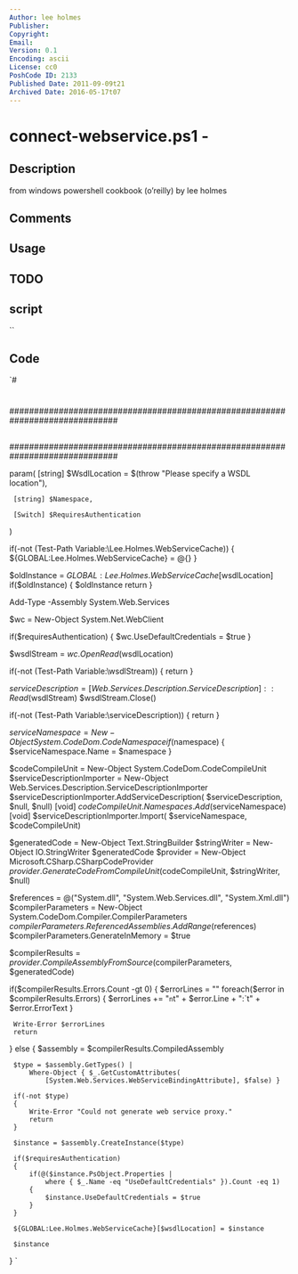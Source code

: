 ```yaml
---
Author: lee holmes
Publisher: 
Copyright: 
Email: 
Version: 0.1
Encoding: ascii
License: cc0
PoshCode ID: 2133
Published Date: 2011-09-09t21
Archived Date: 2016-05-17t07
---
```


# connect-webservice.ps1 - 

## Description

from windows powershell cookbook (o’reilly) by lee holmes

## Comments



## Usage



## TODO



## script

``

## Code

`#
 #
 ##############################################################################
 ##
 ##
 ##
 ##
 ##
 ##
 ##############################################################################
 
 param(
     [string] $WsdlLocation = $(throw "Please specify a WSDL location"),
 
     [string] $Namespace,
 
     [Switch] $RequiresAuthentication
 )
 
 if(-not (Test-Path Variable:\Lee.Holmes.WebServiceCache))
 {
     ${GLOBAL:Lee.Holmes.WebServiceCache} = @{}
 }
 
 $oldInstance = ${GLOBAL:Lee.Holmes.WebServiceCache}[$wsdlLocation]
 if($oldInstance)
 {
     $oldInstance
     return
 }
 
 Add-Type -Assembly System.Web.Services
 
 $wc = New-Object System.Net.WebClient
 
 if($requiresAuthentication)
 {
     $wc.UseDefaultCredentials = $true
 }
 
 $wsdlStream = $wc.OpenRead($wsdlLocation)
 
 if(-not (Test-Path Variable:\wsdlStream))
 {
     return
 }
 
 $serviceDescription =
     [Web.Services.Description.ServiceDescription]::Read($wsdlStream)
 $wsdlStream.Close()
 
 if(-not (Test-Path Variable:\serviceDescription))
 {
     return
 }
 
 $serviceNamespace = New-Object System.CodeDom.CodeNamespace
 if($namespace)
 {
     $serviceNamespace.Name = $namespace
 }
 
 $codeCompileUnit = New-Object System.CodeDom.CodeCompileUnit
 $serviceDescriptionImporter =
     New-Object Web.Services.Description.ServiceDescriptionImporter
 $serviceDescriptionImporter.AddServiceDescription(
     $serviceDescription, $null, $null)
 [void] $codeCompileUnit.Namespaces.Add($serviceNamespace)
 [void] $serviceDescriptionImporter.Import(
     $serviceNamespace, $codeCompileUnit)
 
 $generatedCode = New-Object Text.StringBuilder
 $stringWriter = New-Object IO.StringWriter $generatedCode
 $provider = New-Object Microsoft.CSharp.CSharpCodeProvider
 $provider.GenerateCodeFromCompileUnit($codeCompileUnit, $stringWriter, $null)
 
 $references = @("System.dll", "System.Web.Services.dll", "System.Xml.dll")
 $compilerParameters = New-Object System.CodeDom.Compiler.CompilerParameters
 $compilerParameters.ReferencedAssemblies.AddRange($references)
 $compilerParameters.GenerateInMemory = $true
 
 $compilerResults =
     $provider.CompileAssemblyFromSource($compilerParameters, $generatedCode)
 
 if($compilerResults.Errors.Count -gt 0)
 {
     $errorLines = ""
     foreach($error in $compilerResults.Errors)
     {
         $errorLines += "`n`t" + $error.Line + ":`t" + $error.ErrorText
     }
 
     Write-Error $errorLines
     return
 }
 else
 {
     $assembly = $compilerResults.CompiledAssembly
 
     $type = $assembly.GetTypes() |
         Where-Object { $_.GetCustomAttributes(
             [System.Web.Services.WebServiceBindingAttribute], $false) }
 
     if(-not $type)
     {
         Write-Error "Could not generate web service proxy."
         return
     }
 
     $instance = $assembly.CreateInstance($type)
 
     if($requiresAuthentication)
     {
         if(@($instance.PsObject.Properties |
             where { $_.Name -eq "UseDefaultCredentials" }).Count -eq 1)
         {
             $instance.UseDefaultCredentials = $true
         }
     }
 
     ${GLOBAL:Lee.Holmes.WebServiceCache}[$wsdlLocation] = $instance
 
     $instance
 }
`

